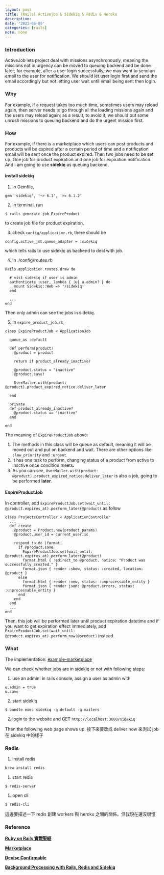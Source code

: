 ```yaml
---
layout: post
title: (Rails) Activejob & Sidekiq & Redis & Heroku
description:
date: '2021-06-09'
categories: [rails]
note: none
---
```


### Introduction

ActiveJob lets project deal with missions asynchronously, meaning the missions not in urgency can be moved to queuing backend and be done later; for example, after a user login successfully, we may want to send an email to the user for notification. We should let user login first and send the email accordingly but not letting user wait until email being sent then login.

### Why

For example, if a request takes too much time, sometimes users may reload again, then server needs to go through all the loading missions again and the users may reload again; as a result, to avoid it, we should put some unrush missions to queuing backend and do the urgent mission first.

### How

For example, if there is a marketplace which users can post products and products will be expired after a certain period of time and a notification email will be sent once the product expired. Then two jobs need to be set up. One job for product expiration and one job for expiration notification. And i am going to use **sidekiq** as queuing backend.

#### install sidekiq
1. In Gemfile,
```
gem 'sidekiq', '~> 6.1', '>= 6.1.2'
```
2. In terminal, run
```
$ rails generate job ExpireProduct
```
to create job file for product expiration.

3. check `config/application.rb`, there should be
```
config.active_job.queue_adapter = :sidekiq
```
which tells rails to use sidekiq as backend to deal with job.

4. in ./config/routes.rb

```
Rails.application.routes.draw do

  # vist sidekiq if user is admin
  authenticate :user, lambda { |u| u.admin? } do
    mount Sidekiq::Web => '/sidekiq'
  end

  ...
end

```
Then only admin can see the jobs in sidekiq.

5. In `expire_product_job.rb`,

```
class ExpireProductJob < ApplicationJob
  
  queue_as :default

  def perform(product)
    @product = product

    return if product_already_inactive?

    @product.status = "inactive"
    @product.save!
    
    UserMailer.with(product: @product).product_expired_notice.deliver_later

  end

  private
  def product_already_inactive?
    @product.status == "inactive"
  end

end
```
The meaning of `ExpireProductJob` above:
1. The methods in this class will be queue as default, meaning it will be moved out and put on backend and wait. There are other options like `:low_priority` and `:urgent`.
2. It has one task to perform, changing status of a product from active to inactive once condition meets.
3. As you can see, `UserMailer.with(product: @product).product_expired_notice.deliver_later` is also a job, going to be performed **later**.

#### ExpireProductJob
In controller, add `ExpireProductJob.set(wait_until: @product.expires_at).perform_later(@product)` as follow
```
class ProjectsController < ApplicationController
  ...
  def create
    @product = Product.new(product_params)
    @product.user_id = current_user.id

    respond_to do |format|
      if @product.save
        ExpireProductJob.set(wait_until: @product.expires_at).perform_later(@product)
        format.html { redirect_to @product, notice: "Product was successfully created." }
        format.json { render :show, status: :created, location: @product }
      else
        format.html { render :new, status: :unprocessable_entity }
        format.json { render json: @product.errors, status: :unprocessable_entity }
      end
    end
  end
  ...
end
```
Then, this job will be performed later until product expiration datetime and if you want to get expiration effect immediately, add `ExpireProductJob.set(wait_until: @product.expires_at).perform_now(@product)` instead.

### What
The implementation: [example-marketplace](https://github.com/henVictor/marketplace)

We can check whether jobs are in sidekiq or not with following steps:
1. use an admin: in rails console, assign a user as admin with

```
u.admin = true
u.save
```
2. start sidekiq

```
$ bundle exec sidekiq -q default -q mailers
```

2. login to the website and GET `http://localhost:3000/sidekiq`

Then the following web page shows up
<img src="/assets/img/sidekiq_homepage.png" alt="">
接下來要改成 deliver now 來測試 job 在 sidekiq 中的樣子

### Redis

1. install redis

```bash
brew install redis
```

1. start redis
```
$ redis-server
```
1. open cli
```
$ redis-cli
```

這邊要描述一下 redis 創建 workers 與 heroku 之間的關係，但我現在還沒很懂

### Reference

[**Ruby on Rails 實戰聖經**](https://ihower.tw/rails/background-process.html)

[**Marketplace**](https://web-crunch.com/posts/ruby-on-rails-marketplace-stripe-connect)

[**Devise Confirmable**](https://github.com/heartcombo/devise/wiki/How-To:-Add-:confirmable-to-Users)

[**Background Processing with Rails, Redis and Sidekiq**](https://www.youtube.com/watch?v=GBEDvF1_8B8)
